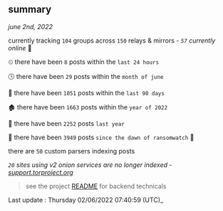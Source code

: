 
## summary
_june 2nd, 2022_

currently tracking `104` groups across `150` relays & mirrors - _`57` currently online_ 📡

⏲ there have been `8` posts within the `last 24 hours`

🕓 there have been `29` posts within the `month of june`

📅 there have been `1051` posts within the `last 90 days`

🏚 there have been `1663` posts within the `year of 2022`

🚀 there have been `2252` posts `last year`

🦕 there have been `3949` posts `since the dawn of ransomwatch` 🐣

there are `50` custom parsers indexing posts

_`20` sites using v2 onion services are no longer indexed - [support.torproject.org](https://support.torproject.org/onionservices/v2-deprecation/)_

> see the project [README](https://github.com/jmousqueton/ransomwatch#readme) for backend technicals



Last update : Thursday 02/06/2022 07:40:59 (UTC)_

